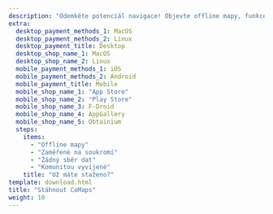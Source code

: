 ```yaml
---
description: "Odemkěte potenciál navigace! Objevte offline mapy, funkce zaměřené na soukromí a komunitou vyvíjenou aplikaci"
extra:
  desktop_payment_methods_1: MacOS
  desktop_payment_methods_2: Linux
  desktop_payment_title: Desktop
  desktop_shop_name_1: MacOS
  desktop_shop_name_2: Linux
  mobile_payment_methods_1: iOS
  mobile_payment_methods_2: Android
  mobile_payment_title: Mobile
  mobile_shop_name_1: "App Store"
  mobile_shop_name_2: "Play Store"
  mobile_shop_name_3: F-Droid
  mobile_shop_name_4: AppGallery
  mobile_shop_name_5: Obtainium
  steps:
    items:
      - "Offline mapy"
      - "Zaměřené na soukromí"
      - "Žádný sběr dat"
      - "Komunitou vyvíjené"
    title: "Už máte staženo?"
template: download.html
title: "Stáhnout CoMaps"
weight: 10
---
```

